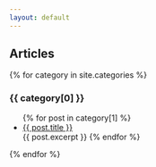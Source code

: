 ```yaml
---
layout: default
---
```


## Articles

{% for category in site.categories %}
  <h3>{{ category[0] }}</h3>
  <ul>
    {% for post in category[1] %}
      <li><a href="{{ post.url }}">{{ post.title }}</a></li>
      {{ post.excerpt }}
    {% endfor %}
  </ul>
{% endfor %}
